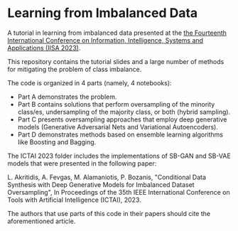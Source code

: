 # Learning from Imbalanced Data

A tutorial in learning from imbalanced data presented at the [the Fourteenth International Conference on Information, Intelligence, Systems and Applications (IISA 2023)](https://easyconferences.eu/iisa2023/tutorials/).

This repository contains the tutorial slides and a large number of methods for mitigating the problem of class imbalance.

The code is organized in 4 parts (namely, 4 notebooks):
* Part A demonstrates the problem.
* Part B contains solutions that perform oversampling of the minority class/es, undersampling of the majority class, or both (hybrid sampling).
* Part C presents oversampling approaches that employ deep generative models (Generative Adversarial Nets and Variational Autoencoders).
* Part D demonstrates methods based on ensemble learning algorithms like Boosting and Bagging.

The ICTAI 2023 folder includes the implementations of SB-GAN and SB-VAE models that were presented in the following paper:

L. Akritidis, A. Fevgas, M. Alamaniotis, P. Bozanis, "Conditional Data Synthesis with Deep Generative Models for Imbalanced Dataset Oversampling", In Proceedings of the 35th IEEE International Conference on Tools with Artificial Intelligence (ICTAI), 2023.

The authors that use parts of this code in their papers should cite the aforementioned article.
